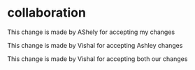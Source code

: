# collaboration


This change is made by AShely for accepting my changes

This change is made by Vishal for accepting Ashley changes

This change is made by Vishal for accepting both our changes